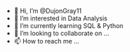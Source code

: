 - 👋 Hi, I’m @DujonGray11
- 👀 I’m interested in Data Analysis
- 🌱 I’m currently learning SQL & Python
- 💞️ I’m looking to collaborate on ...
- 📫 How to reach me ...

<!---
DujonGray11/DujonGray11 is a ✨ special ✨ repository because its `README.md` (this file) appears on your GitHub profile.
You can click the Preview link to take a look at your changes.
--->
